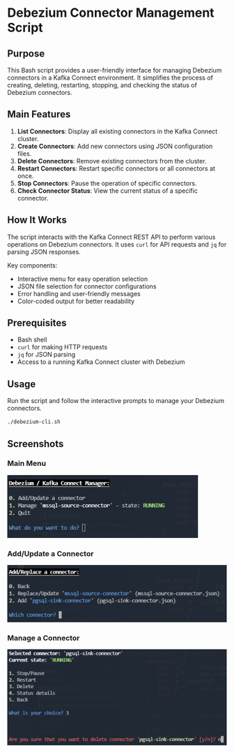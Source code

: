 # Debezium Connector Management Script

## Purpose

This Bash script provides a user-friendly interface for managing Debezium connectors in a Kafka Connect environment. It simplifies the process of creating, deleting, restarting, stopping, and checking the status of Debezium connectors.

## Main Features

1. **List Connectors**: Display all existing connectors in the Kafka Connect cluster.
2. **Create Connectors**: Add new connectors using JSON configuration files.
3. **Delete Connectors**: Remove existing connectors from the cluster.
4. **Restart Connectors**: Restart specific connectors or all connectors at once.
5. **Stop Connectors**: Pause the operation of specific connectors.
6. **Check Connector Status**: View the current status of a specific connector.

## How It Works

The script interacts with the Kafka Connect REST API to perform various operations on Debezium connectors. It uses `curl` for API requests and `jq` for parsing JSON responses.

Key components:
- Interactive menu for easy operation selection
- JSON file selection for connector configurations
- Error handling and user-friendly messages
- Color-coded output for better readability

## Prerequisites

- Bash shell
- `curl` for making HTTP requests
- `jq` for JSON parsing
- Access to a running Kafka Connect cluster with Debezium

## Usage

Run the script and follow the interactive prompts to manage your Debezium connectors.

```bash
./debezium-cli.sh
```

## Screenshots

### Main Menu
![Alt text](main_menu.png)

### Add/Update a Connector
![Alt text](add_connector.png)

### Manage a Connector
![Alt text](manage.png)